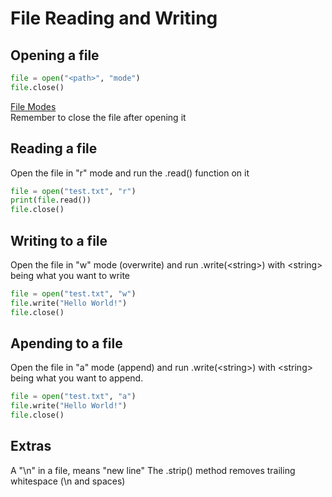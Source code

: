# File Reading and Writing

## Opening a file
```python
file = open("<path>", "mode")
file.close()
```
[File Modes](https://tutorial.eyehunts.com/python/python-file-modes-open-write-append-r-r-w-w-x-etc/)  
Remember to close the file after opening it


## Reading a file
Open the file in "r" mode and run the .read() function on it
```python
file = open("test.txt", "r")
print(file.read())
file.close()
```

## Writing to a file
Open the file in "w" mode (overwrite) and run .write(\<string\>) with \<string\> being what you want to write
```python
file = open("test.txt", "w")
file.write("Hello World!")
file.close()
```

## Apending to a file
Open the file in "a" mode (append) and run .write(\<string\>) with \<string\> being what you want to append.
```python
file = open("test.txt", "a")
file.write("Hello World!")
file.close()
```

## Extras
A "\\n" in a file, means "new line"
The .strip() method removes trailing whitespace (\\n and spaces)
